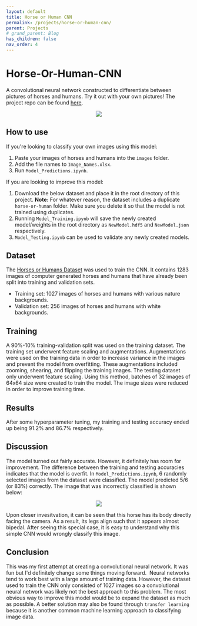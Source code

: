 ```yaml
---
layout: default
title: Horse or Human CNN
permalink: /projects/horse-or-human-cnn/
parent: Projects
# grand_parent: Blog
has_children: false
nav_order: 4
---
```


# Horse-Or-Human-CNN
A convolutional neural network constructed to differentiate between pictures of horses and humans. Try it out with your own pictures!
The project repo can be found [here](https://github.com/sirpaulmcd/Horse-Or-Human-CNN).

<p align="center">
    <img src="https://cdn.discordapp.com/attachments/751158308236165191/772560833175093268/Summary-Pic.png">
</p>

## How to use
If you're looking to classify your own images using this model:
1. Paste your images of horses and humans into the `images` folder.
2. Add the file names to `Image_Names.xlsx`.
3. Run `Model_Predictions.ipynb`.

If you are looking to improve this model:
1. Download the below dataset and place it in the root directory of this project.
**Note:** For whatever reason, the dataset includes a duplicate `horse-or-human` folder. Make sure you delete it so that the model is not trained using duplicates.
1. Running `Model_Training.ipynb` will save the newly created model/weights in the root directory as `NewModel.hdf5` and `NewModel.json` respectively. 
2. `Model_Testing.ipynb` can be used to validate any newly created models.

## Dataset
The [Horses or Humans Dataset](https://www.kaggle.com/sanikamal/horses-or-humans-dataset) was used to train the CNN. It contains 1283 images of computer generated horses and humans that have already been split into training and validation sets.
- Training set: 1027 images of horses and humans with various nature backgrounds.
- Validation set: 256 images of horses and humans with white backgrounds.

## Training
A 90%-10% training-validation split was used on the training dataset. The training set underwent feature scaling and augmentations. Augmentations were used on the training data in order to increase variance in the images and prevent the model from overfitting.
These augmentations included zooming, shearing, and flipping the training images.
The testing dataset only underwent feature scaling. 
Using this method, batches of 32 images of 64x64 size were created to train the model. 
The image sizes were reduced in order to improve training time.

## Results
After some hyperparameter tuning, my training and testing accuracy ended up being 91.2% and 86.7% respectively. 

## Discussion
The model turned out fairly accurate. 
However, it definitely has room for improvement. 
The difference between the training and testing accuracies indicates that the model is overfit. 
In `Model_Predictions.ipynb`, 6 randomly selected images from the dataset were classified. 
The model predicted 5/6 (or 83%) correctly.
The image that was incorrectly classified is shown below:

<p align="center">
    <img src="https://cdn.discordapp.com/attachments/751158308236165191/772549681623859230/unknown.png">
</p>

Upon closer invesitvation, it can be seen that this horse has its body directly facing the camera. 
As a result, its legs align such that it appears almost bipedal. 
After seeing this special case, it is easy to understand why this simple CNN would wrongly classify this image.
​
## Conclusion
This was my first attempt at creating a convolutional neural network.
It was fun but I'd definitely change some things moving forward. 
​
Neural networks tend to work best with a large amount of training data.
However, the dataset used to train the CNN only consisted of 1027 images so a convolutional neural network was likely not the best approach to this problem.
The most obvious way to improve this model would be to expand the dataset as much as possible. 
A better solution may also be found through `transfer learning` because it is another common machine learning approach to classifying image data.